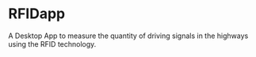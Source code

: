 # RFIDapp

A Desktop App to measure the quantity of driving signals in the highways using the RFID technology. 
